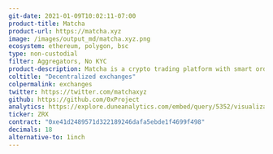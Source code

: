 ```yaml
---
git-date: 2021-01-09T10:02:11-07:00
product-title: Matcha
product-url: https://matcha.xyz
image: /images/output_md/matcha.xyz.png
ecosystem: ethereum, polygon, bsc
type: non-custodial
filter: Aggregators, No KYC
product-description: Matcha is a crypto trading platform with smart order routing powered by 0x. Matcha aggregates liquidity from multiple sources, including 0x, Kyber, Uniswap, Oasis, Curve, and others. [Matcha Alternatives](/matcha-alternatives)
coltitle: "Decentralized exchanges"
colpermalink: exchanges
twitter: https://twitter.com/matchaxyz
github: https://github.com/0xProject
analytics: https://explore.duneanalytics.com/embed/query/5352/visualization/10546?api_key=pCnt3aDnI2OHkglB2qT53cruSNmj3IrPU9bxUjny
ticker: ZRX
contract: "0xe41d2489571d322189246dafa5ebde1f4699f498"
decimals: 18
alternative-to: 1inch
---
```

